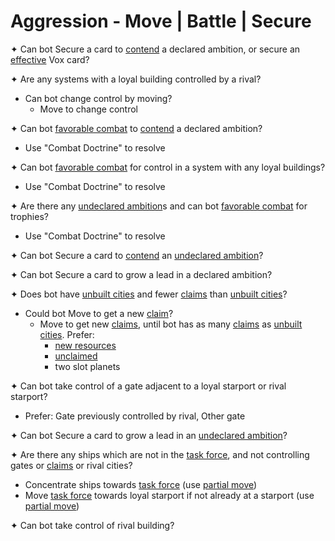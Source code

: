 # Aggression - Move | Battle | Secure

✦ <!-- priority=1 --> Can bot Secure a card to <ins>contend</ins> a declared ambition, or secure an <ins>effective</ins> Vox card?

✦ Are any systems with a loyal building controlled by a rival?

- Can bot change control by moving?
	- <!-- priority=4 --> Move to change control

✦ Can bot <ins>favorable combat</ins> to <ins>contend</ins> a declared ambition?

- Use "Combat Doctrine" to resolve

✦ Can bot <ins>favorable combat</ins> for control in a system with any loyal buildings?

- Use "Combat Doctrine" to resolve

✦ Are there any <ins>undeclared ambition</ins>s and can bot <ins>favorable combat</ins> for trophies?

- Use "Combat Doctrine" to resolve

✦ <!-- priority=6 --> Can bot Secure a card to <ins>contend</ins> an <ins>undeclared ambition</ins>?

✦ Can bot Secure a card to grow a lead in a declared ambition?

✦ Does bot have <ins>unbuilt cities</ins> and fewer <ins>claims</ins> than <ins>unbuilt cities</ins>?

- Could bot Move to get a new <ins>claim</ins>?
	- <!-- Expand for city priority=5 --> Move to get new <ins>claims</ins>, until bot has as many <ins>claims</ins> as <ins>unbuilt cities</ins>. Prefer:
		- <ins>new resources</ins>
		- <ins>unclaimed</ins>
		- two slot planets

✦ Can bot take control of a gate adjacent to a loyal starport or rival starport?

- Prefer: Gate previously controlled by rival, Other gate

✦ <!-- priority=7 --> Can bot Secure a card to grow a lead in an <ins>undeclared ambition</ins>?

✦ Are there any ships which are not in the <ins>task force</ins>, and not controlling gates or <ins>claims</ins> or rival cities?

- Concentrate ships towards <ins>task force</ins> (use <ins>partial move</ins>)
- Move <ins>task force</ins> towards loyal starport if not already at a starport (use <ins>partial move</ins>)

✦ <!-- priority=10 --> Can bot take control of rival building?

<div class="pagebreak"> </div>

